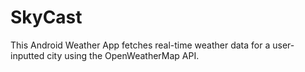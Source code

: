 # SkyCast
This Android Weather App fetches real-time weather data for a user-inputted city using the OpenWeatherMap API.
